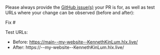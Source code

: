 Please always provide the [GitHub issue(s)](../issues) your PR is for, as well as test URLs where your change can be observed (before and after):

Fix #<gh-issue-id>

Test URLs:
- Before: https://main--my-website--KennethKinLum.hlx.live/
- After: https://<branch>--my-website--KennethKinLum.hlx.live/

